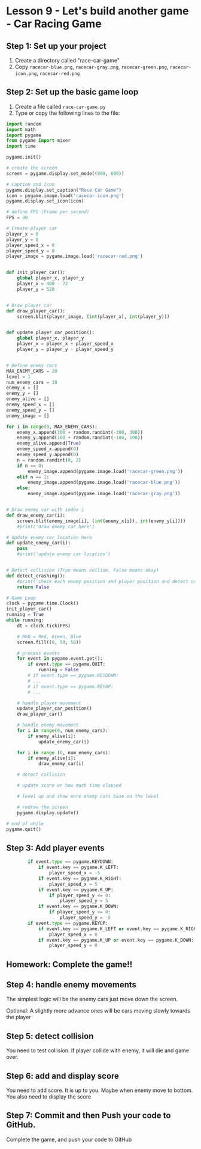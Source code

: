 # Lesson 9 - Let's build another game - Car Racing Game
## Step 1: Set up your project
1. Create a directory called "race-car-game"
2. Copy `racecar-blue.png`, `racecar-gray.png`, `racecar-green.png`, `racecar-icon.png`, `racecar-red.png`
## Step 2: Set up the basic game loop
1. Create a file called `race-car-game.py`
2. Type or copy the following lines to the file:
```python
import random
import math
import pygame
from pygame import mixer
import time

pygame.init()

# create the screen
screen = pygame.display.set_mode((800, 600))

# Caption and Icon
pygame.display.set_caption("Race Car Game")
icon = pygame.image.load('racecar-icon.png')
pygame.display.set_icon(icon)

# define FPS (Frame per second)
FPS = 30

# Create player car
player_x = 0
player_y = 0
player_speed_x = 0
player_speed_y = 0
player_image = pygame.image.load('racecar-red.png')


def init_player_car():
    global player_x, player_y
    player_x = 400 - 72
    player_y = 520


# Draw player car
def draw_player_car():
    screen.blit(player_image, (int(player_x), int(player_y)))


def update_player_car_position():
    global player_x, player_y
    player_x = player_x + player_speed_x
    player_y = player_y - player_speed_y


# Define enemy cars
MAX_ENEMY_CARS = 20
level = 1
num_enemy_cars = 10
enemy_x = []
enemy_y = []
enemy_alive = []
enemy_speed_x = []
enemy_speed_y = []
enemy_image = []

for i in range(0, MAX_ENEMY_CARS):
    enemy_x.append(300 + random.randint(-300, 300))
    enemy_y.append(100 + random.randint(-100, 100))
    enemy_alive.append(True)
    enemy_speed_x.append(0)
    enemy_speed_y.append(0)
    n = random.randint(0, 2)
    if n == 0:
        enemy_image.append(pygame.image.load('racecar-green.png'))
    elif n == 1:
        enemy_image.append(pygame.image.load('racecar-blue.png'))
    else:
        enemy_image.append(pygame.image.load('racecar-gray.png'))


# Draw enemy car with index i
def draw_enemy_car(i):
    screen.blit(enemy_image[i], (int(enemy_x[i]), int(enemy_y[i])))
    #print('draw enemy car here')

# Update enemy car location here
def update_enemy_car(i):
    pass
    #print('update enemy car location')


# Detect collision (True means collide, False means okay)
def detect_crashing():
    #print('check each enemy position and player position and detect crash')
    return False

# Game Loop
clock = pygame.time.Clock()
init_player_car()
running = True
while running:
    dt = clock.tick(FPS)

    # RGB = Red, Green, Blue
    screen.fill((0, 50, 50))

    # process events
    for event in pygame.event.get():
        if event.type == pygame.QUIT:
            running = False
        # if event.type == pygame.KEYDOWN:
        # ...
        # if event.type == pygame.KEYUP:
        # ...

    # handle player movement
    update_player_car_position()
    draw_player_car()

    # handle enemy movement
    for i in range(0, num_enemy_cars):
        if enemy_alive[i]:
            update_enemy_car(i)

    for i in range (0, num_enemy_cars):
        if enemy_alive[i]:
            draw_enemy_car(i)

    # detect collision

    # update score or how much time elapsed

    # level up and show more enemy cars base on the level

    # redraw the screen
    pygame.display.update()

# end of while
pygame.quit()


```
## Step 3: Add player events
```python
        if event.type == pygame.KEYDOWN:
            if event.key == pygame.K_LEFT:
                player_speed_x = -5
            if event.key == pygame.K_RIGHT:
                player_speed_x = 5
            if event.key == pygame.K_UP:
                if player_speed_y <= 0:
                    player_speed_y = 5
            if event.key == pygame.K_DOWN:
                if player_speed_y <= 0:
                    player_speed_y = -5
        if event.type == pygame.KEYUP:
            if event.key == pygame.K_LEFT or event.key == pygame.K_RIGHT:
                player_speed_x = 0
            if event.key == pygame.K_UP or event.key == pygame.K_DOWN:
                player_speed_y = 0
```
## Homework:  Complete the game!!

## Step 4: handle enemy movements
The simplest logic will be the enemy cars just move down the screen.

Optional: A slightly more advance ones will be cars moving slowly towards the player

## Step 5: detect collision
You need to test collision.  If player collide with enemy, it will die and game over. 

## Step 6: add and display score
You need to add score.  It is up to you. Maybe when enemy move to bottom.  You also need to display the score

## Step 7: Commit and then Push your code to GitHub.
Complete the game, and push your code to GitHub
